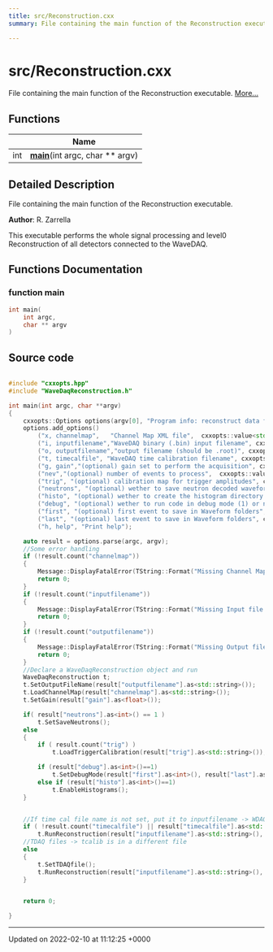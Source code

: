 ```yaml
---
title: src/Reconstruction.cxx
summary: File containing the main function of the Reconstruction executable. 

---
```


# src/Reconstruction.cxx

File containing the main function of the Reconstruction executable.  [More...](#detailed-description)

## Functions

|                | Name           |
| -------------- | -------------- |
| int | **[main](/Files/Reconstruction_8cxx.md#function-main)**(int argc, char ** argv) |

## Detailed Description

File containing the main function of the Reconstruction executable. 

**Author**: R. Zarrella


This executable performs the whole signal processing and level0 Reconstruction of all detectors connected to the WaveDAQ. 


## Functions Documentation

### function main

```cpp
int main(
    int argc,
    char ** argv
)
```




## Source code

```cpp

#include "cxxopts.hpp"
#include "WaveDaqReconstruction.h"

int main(int argc, char **argv)
{
    cxxopts::Options options(argv[0], "Program info: reconstruct data for WaveDAQ detectors");
    options.add_options()
        ("x, channelmap",   "Channel Map XML file",  cxxopts::value<std::string>())
        ("i, inputfilename","WaveDAQ binary (.bin) input filename", cxxopts::value<std::string>())
        ("o, outputfilename","output filename (should be .root)", cxxopts::value<std::string>())
        ("t, timecalfile", "WaveDAQ time calibration filename", cxxopts::value<std::string>()->default_value(""))
        ("g, gain","(optional) gain set to perform the acquisition", cxxopts::value<float>()->default_value("1"))
        ("nev","(optional) number of events to process",  cxxopts::value<int>()->default_value("-1"))
        ("trig", "(optional) calibration map for trigger amplitudes", cxxopts::value<std::string>()->default_value(""))
        ("neutrons", "(optional) wether to save neutron decoded waveforms in the output (1) or not (0)", cxxopts::value<int>()->default_value("0"))
        ("histo", "(optional) wether to create the histogram directory in the output (1) or not (0)", cxxopts::value<int>()->default_value("0"))
        ("debug", "(optional) wether to run code in debug mode (1) or not (0)", cxxopts::value<int>()->default_value("0"))
        ("first", "(optional) first event to save in Waveform folders", cxxopts::value<int>()->default_value("1"))
        ("last", "(optional) last event to save in Waveform folders", cxxopts::value<int>()->default_value("50"))
        ("h, help", "Print help");

    auto result = options.parse(argc, argv);
    //Some error handling
    if (!result.count("channelmap"))
    {
        Message::DisplayFatalError(TString::Format("Missing Channel Map\n\n %s", options.help().c_str()));
        return 0;
    }
    if (!result.count("inputfilename"))
    {
        Message::DisplayFatalError(TString::Format("Missing Input file Name\n\n %s", options.help().c_str()));
        return 0;
    }
    if (!result.count("outputfilename"))
    {
        Message::DisplayFatalError(TString::Format("Missing Output file name\n\n %s", options.help().c_str()));
        return 0;
    }
    //Declare a WaveDaqReconstruction object and run
    WaveDaqReconstruction t;
    t.SetOutputFileName(result["outputfilename"].as<std::string>());
    t.LoadChannelMap(result["channelmap"].as<std::string>());
    t.SetGain(result["gain"].as<float>());

    if( result["neutrons"].as<int>() == 1 )
        t.SetSaveNeutrons();
    else
    {
        if ( result.count("trig") )
            t.LoadTriggerCalibration(result["trig"].as<std::string>());

        if (result["debug"].as<int>()==1)
            t.SetDebugMode(result["first"].as<int>(), result["last"].as<int>());
        else if (result["histo"].as<int>()==1)
            t.EnableHistograms();
    }


    //If time cal file name is not set, put it to inputfilename -> WDAQ file
    if ( !result.count("timecalfile") || result["timecalfile"].as<std::string>() == result["inputfilename"].as<std::string>() ) 
        t.RunReconstruction(result["inputfilename"].as<std::string>(), result["inputfilename"].as<std::string>(), result["nev"].as<int>());
    //TDAQ files -> tcalib is in a different file
    else
    {
        t.SetTDAQfile();
        t.RunReconstruction(result["inputfilename"].as<std::string>(), result["timecalfile"].as<std::string>(), result["nev"].as<int>());
    }


    return 0;

}
```


-------------------------------

Updated on 2022-02-10 at 11:12:25 +0000
